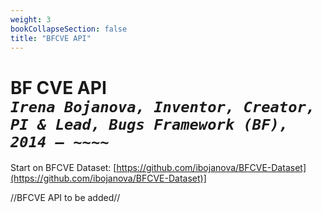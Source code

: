 ```yaml
---
weight: 3
bookCollapseSection: false
title: "BFCVE API"
---
```

# BF CVE API <br/>_`Irena Bojanova, Inventor, Creator, PI & Lead, Bugs Framework (BF), 2014 – ~~~~`_

Start on BFCVE Dataset: [https://github.com/ibojanova/BFCVE-Dataset](https://github.com/ibojanova/BFCVE-Dataset)]

//BFCVE API to be added//

<!-- [https://samate.nist.gov/BF/api/bfcve/](https://samate.nist.gov/BF/api/bfcve/) -->
<!-- samate-internal.nist.gov/BF/api/cve/CVE-111 -->
